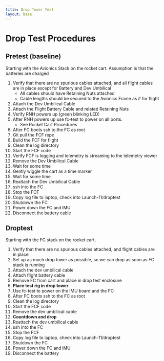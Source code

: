 ```yaml
---
title: Drop Tower Test
layout: base
---
```


# Drop Test Procedures

## Pretest (baseline)

Starting with the Avionics Stack on the rocket cart. Assumption is that the batteries are charged

 1. Verify that there are no spurious cables attached, and all flight cables are in place except for Battery and Dev Umbilical
    - All cables should have Retaining Nuts attached
    - Cable lengths should be secured to the Avionics Frame as if for flight
 1. Attach the Dev Umbilical Cable
 1. Attach the Flight Battery Cable and related Retaining Nuts
 1. Verify RNH powers up (green blinking LED)
 1. After RNH powers up use fc-test to power on all ports.
    - See Rocket Cart Procedures
 1. After FC boots ssh to the FC as root
 1. Git pull the FCF repo
 1. Build the FCF for flight
 1. Clean the log directory
 1. Start the FCF code
 1. Verify FCF is logging and telemetry is streaming to the telemetry viewer
 1. Remove the Dev Umbilical Cable
 1. Wait for some time
 1. Gently wiggle the cart as a time marker
 1. Wait for some time
 1. Reattach the Dev Umbilical Cable
 1. ssh into the FC
 1. Stop the FCF
 1. Copy log file to laptop, check into Launch-11/droptest
 1. Shutdown the FC
 1. Power down the FC and IMU
 1. Disconnect the battery cable

## Droptest

Starting with the FC stack on the rocket cart.

 1. Verify that there are no spurious cables attached, and flight cables are in place
 1. Set up as much drop tower as possible, so we can drop as soon as FC stack is running
 1. Attach the dev umbilical cable
 1. Attach flight battery cable
 1. Remove FC from cart and place in drop test enclosure
 1. **Place test rig in drop tower**
 1. Use fc-test to power on the IMU board and the FC
 1. After FC boots ssh to the FC as root
 1. Clean the log directory
 1. Start the FCF code
 1. Remove the dev umbilical cable
 1. **Countdown and drop**
 1. Reattach the dev umbilical cable
 1. ssh into the FC
 1. Stop the FCF
 1. Copy log file to laptop, check into Launch-11/droptest
 1. Shutdown the FC
 1. Power down the FC and IMU
 1. Disconnect the battery


